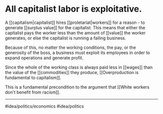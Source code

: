 # All capitalist labor is exploitative.
A [[capitalism|capitalist]] hires [[proletariat|workers]] for a reason - to generate [[surplus value]] for the capitalist. This means that either the capitalist pays the worker less than the amount of [[value]] the worker generates, or else the capitalist is running a failing business. 

Because of this, no matter the working conditions, the pay, or the generosity of the boss, a business must exploit its employees in order to expand operations and generate profit. 

Since the whole of the working class is always paid less in [[wages]] than the value of the [[commodities]] they produce, [[Overproduction is fundamental to capitalism]]. 

This is a fundamental precondition to the argument that [[White workers don't benefit from racism]]. 

---
#idea/politics/economics 
#idea/politics 
